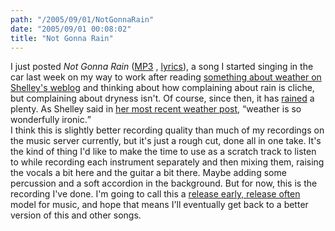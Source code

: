 ```yaml
---
path: "/2005/09/01/NotGonnaRain" 
date: "2005/09/01 00:08:02" 
title: "Not Gonna Rain" 
---
```

I just posted <cite>Not Gonna Rain</cite> (<a href="http://music.randomchaos.com/mp3s/scott_reynen/not_gonna_rain.mp3">MP3</a> , <a href="http://music.randomchaos.com/lyrics/scott_reynen/not_gonna_rain">lyrics</a>), a song I started singing in the car last week on my way to work after reading <a href="http://weblog.burningbird.net/archives/category/weather/">something about weather on Shelley's weblog</a> and thinking about how complaining about rain is cliche, but complaining about dryness isn't. Of course, since then, it has <a href="http://ezrakilty.net/ezlog/archives/000715.html">rained</a> a plenty. As Shelley said in <a href="http://weblog.burningbird.net/archives/2005/08/30/human-nature/">her most recent weather post</a>, <q>weather is so wonderfully ironic.</q> <br>I think this is slightly better recording quality than much of my recordings on the music server currently, but it's just a rough cut, done all in one take. It's the kind of thing I'd like to make the time to use as a scratch track to listen to while recording each instrument separately and then mixing them, raising the vocals a bit here and the guitar a bit there. Maybe adding some percussion and a soft accordion in the background. But for now, this is the recording I've done. I'm going to call this a <a href="http://www.free-soft.org/literature/papers/esr/cathedral-bazaar/cathedral-bazaar-4.html">release early, release often</a> model for music, and hope that means I'll eventually get back to a better version of this and other songs.